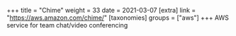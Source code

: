 +++
title = "Chime"
weight = 33
date = 2021-03-07
[extra]
link = "https://aws.amazon.com/chime/"
[taxonomies]
groups = ["aws"]
+++
AWS service for team chat/video conferencing

